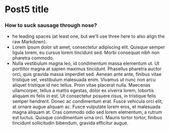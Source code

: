 # Post5 title
### How to suck sausage through nose?

- he leading spaces (at least one, but we'll use three here to also align the raw Markdown).
- Lorem ipsum dolor sit amet, consectetur adipiscing elit. Quisque semper ligula lorem, eu cursus lorem tincidunt sed. Morbi consequat nibh non pharetra commodo. 
- Nulla vestibulum magna leo, id condimentum massa elementum ut. Ut porttitor magna at sapien maximus tincidunt. Phasellus pharetra auctor orci, quis gravida massa 
  imperdiet sed. Aenean ante ante, finibus vitae tristique vel, vestibulum malesuada enim. Vivamus ut nunc non arcu aliquet tristique id nec tellus. Proin vitae placerat nulla. 
  Maecenas ullamcorper, tellus a mattis egestas, dolor ex viverra lorem, lobortis aliquam mi felis in est. Ut consectetur posuere risus, in tristique felis semper hendrerit. 
  Donec ac condimentum erat. Fusce vehicula orci elit, at ornare augue aliquam ac. Fusce vulputate lorem eros, et malesuada magna aliquam at. Cras commodo odio sed lorem elementum, 
  a rutrum est luctus. Quisque condimentum urna orci. Mauris tortor tortor, finibus tincidunt sollicitudin bibendum, gravida efficitur augue.
